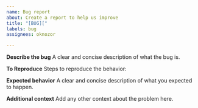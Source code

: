 ```yaml
---
name: Bug report
about: Create a report to help us improve
title: "[BUG]["
labels: bug
assignees: oknozor

---
```


**Describe the bug**
A clear and concise description of what the bug is.

**To Reproduce**
Steps to reproduce the behavior:

**Expected behavior**
A clear and concise description of what you expected to happen.

**Additional context**
Add any other context about the problem here.
